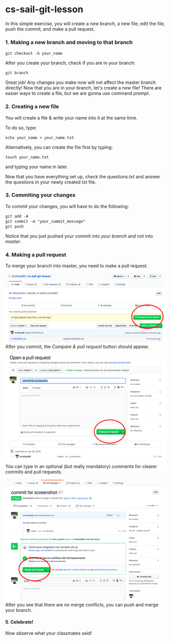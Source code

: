 # cs-sail-git-lesson

In this simple exercise, you will create a new branch, a new file, edit the file, push the commit, and make a pull request.

### 1. Making a new branch and moving to that branch

```
git checkout -b your_name
```
After you create your branch, check if you are in your branch:

```
git branch
```

Great job! Any changes you make now will not affect the master branch directly!
Now that you are in your branch, let's create a new file!
There are easier ways to create a file, but we are gonna use command prompt.

### 2. Creating a new file

You will create a file & write your name into it at the same time.

To do so, type:

```
echo your_name > your_name.txt
```

Alternatively, you can create the file first by typing:

```
touch your_name.txt
```

and typing your name in later.

Now that you have everything set up, check the questions.txt and answer the questions in your newly created txt file.

### 3. Commiting your changes

To commit your changes, you will have to do the following:

```
git add -A
git commit -m "your_commit_message"
git push
```

Notice that you just pushed your commit into _your branch_ and not into _master_.

### 4. Making a pull request

To merge your branch into master, you need to make a pull request.

![branch](/branch.png)
After you commit, the _Compare & pull request_ button should appear.

![pull request](/open.png)
You can type in an optional (but really mandatory) comments for clearer commits and pull requests.

![commit](/commit.png)
After you see that there are no merge conflicts, you can push and merge your branch.

#### 5. Celebrate!

Now observe what your classmates said!
